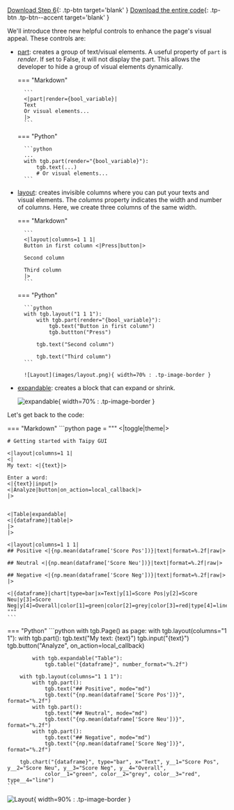 [Download Step 6](./../src/step_06.zip){: .tp-btn target='blank' }
[Download the entire code](./../src/src.zip){: .tp-btn .tp-btn--accent target='blank' }


We'll introduce three new helpful controls to enhance the page's visual appeal. These controls are:

- [part](../../../../manuals/userman/gui/viselements/generic/part.md): creates a group of text/visual elements.
    A useful property of `part` is *render*. If set to False, it will not display the part.
    This allows the developer to hide a group of visual elements dynamically.

    === "Markdown"

        ```
        <|part|render={bool_variable}|
        Text
        Or visual elements...
        |>
        ```

    === "Python"

        ```python
        ...
        with tgb.part(render="{bool_variable}"):
            tgb.text(...)
            # Or visual elements...
        ```

- [layout](../../../../manuals/userman/gui/viselements/generic/layout.md): creates invisible columns where you
    can put your texts and visual elements. The *columns* property indicates the width and number
    of columns. Here, we create three columns of the same width.

    === "Markdown"

        ```
        <|layout|columns=1 1 1|
        Button in first column <|Press|button|>

        Second column

        Third column
        |>
        ```

    === "Python"

        ```python
        with tgb.layout("1 1 1"):
            with tgb.part(render="{bool_variable}"):
                tgb.text("Button in first column")
                tgb.buttton("Press")

            tgb.text("Second column")

            tgb.text("Third column")
        ```

        ![Layout](images/layout.png){ width=70% : .tp-image-border }

- [expandable](../../../../manuals/userman/gui/viselements/generic/expandable.md): creates a block that can
    expand or shrink.

    ![expandable](images/expandable.png){ width=70% : .tp-image-border }


Let's get back to the code:

=== "Markdown"
    ```python
    page = """
    <|toggle|theme|>

    # Getting started with Taipy GUI

    <|layout|columns=1 1|
    <|
    My text: <|{text}|>

    Enter a word:
    <|{text}|input|>
    <|Analyze|button|on_action=local_callback|>
    |>


    <|Table|expandable|
    <|{dataframe}|table|>
    |>
    |>

    <|layout|columns=1 1 1|
    ## Positive <|{np.mean(dataframe['Score Pos'])}|text|format=%.2f|raw|>

    ## Neutral <|{np.mean(dataframe['Score Neu'])}|text|format=%.2f|raw|>

    ## Negative <|{np.mean(dataframe['Score Neg'])}|text|format=%.2f|raw|>
    |>

    <|{dataframe}|chart|type=bar|x=Text|y[1]=Score Pos|y[2]=Score Neu|y[3]=Score Neg|y[4]=Overall|color[1]=green|color[2]=grey|color[3]=red|type[4]=line|>
    """
    ```
=== "Python"
    ```python
    with tgb.Page() as page:
        with tgb.layout(columns="1 1"):
            with tgb.part():
                tgb.text("My text: {text}")
                tgb.input("{text}")
                tgb.button("Analyze", on_action=local_callback)

            with tgb.expandable("Table"):
                tgb.table("{dataframe}", number_format="%.2f")

        with tgb.layout(columns="1 1 1"):
            with tgb.part():
                tgb.text("## Positive", mode="md")
                tgb.text("{np.mean(dataframe['Score Pos'])}", format="%.2f")
            with tgb.part():
                tgb.text("## Neutral", mode="md")
                tgb.text("{np.mean(dataframe['Score Neu'])}", format="%.2f")
            with tgb.part():
                tgb.text("## Negative", mode="md")
                tgb.text("{np.mean(dataframe['Score Neg'])}", format="%.2f")

        tgb.chart("{dataframe}", type="bar", x="Text", y__1="Score Pos", y__2="Score Neu", y__3="Score Neg", y__4="Overall",
                color__1="green", color__2="grey", color__3="red", type__4="line")
    ```

![Layout](images/result.png){ width=90% : .tp-image-border }
